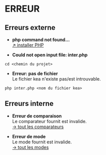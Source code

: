 # ERREUR
## Erreurs externe

- **php command not found...**\
[↗ installer PHP](https://www.php.net/downloads.php)

- **Could not open input file: inter.php**
```shell
cd <chemin du projet>
```
- **Erreur: pas de fichier**\
Le fichier kea n'existe pas/est introuvable.
```shell
php inter.php <nom du fichier kea>
```

## Erreurs interne

- **Erreur de comparaison**\
Le comparateur fournit est invalide.\
[→ tout les comparateurs](/doc/modes.md#Comparateurs)

- **Erreur de mode**\
Le mode fournit est invalide.\
[→ tout les modes](/doc/modes.md)